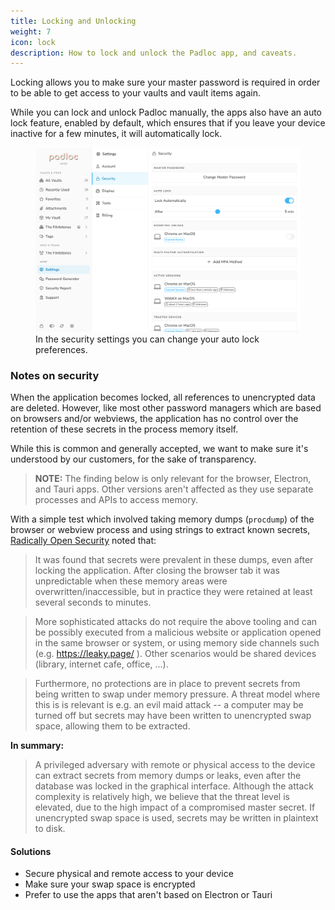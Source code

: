```yaml
---
title: Locking and Unlocking
weight: 7
icon: lock
description: How to lock and unlock the Padloc app, and caveats.
---
```


Locking allows you to make sure your master password is required in order to be
able to get access to your vaults and vault items again.

While you can lock and unlock Padloc manually, the apps also have an auto lock
feature, enabled by default, which ensures that if you leave your device
inactive for a few minutes, it will automatically lock.

<figure>
    <img src="../settings/settings_2_desktop.png">
    <figcaption>
        In the security settings you can change your auto lock preferences.
    </figcaption>
</figure>

### Notes on security

When the application becomes locked, all references to unencrypted data are
deleted. However, like most other password managers which are based on browsers
and/or webviews, the application has no control over the retention of these
secrets in the process memory itself.

While this is common and generally accepted, we want to make sure it's
understood by our customers, for the sake of transparency.

> **NOTE:** The finding below is only relevant for the browser, Electron, and
> Tauri apps. Other versions aren't affected as they use separate processes and
> APIs to access memory.

With a simple test which involved taking memory dumps (`procdump`) of the
browser or webview process and using strings to extract known secrets,
[Radically Open Security](https://www.radicallyopensecurity.com/) noted that:

> It was found that secrets were prevalent in these dumps, even after locking
> the application. After closing the browser tab it was unpredictable when these
> memory areas were overwritten/inaccessible, but in practice they were retained
> at least several seconds to minutes.

> More sophisticated attacks do not require the above tooling and can be
> possibly executed from a malicious website or application opened in the same
> browser or system, or using memory side channels such (e.g.
> https://leaky.page/ ). Other scenarios would be shared devices (library,
> internet cafe, office, ...).

> Furthermore, no protections are in place to prevent secrets from being written
> to swap under memory pressure. A threat model where this is is relevant is
> e.g. an evil maid attack -- a computer may be turned off but secrets may have
> been written to unencrypted swap space, allowing them to be extracted.

**In summary:**

> A privileged adversary with remote or physical access to the device can
> extract secrets from memory dumps or leaks, even after the database was locked
> in the graphical interface. Although the attack complexity is relatively high,
> we believe that the threat level is elevated, due to the high impact of a
> compromised master secret. If unencrypted swap space is used, secrets may be
> written in plaintext to disk.

#### Solutions

- Secure physical and remote access to your device
- Make sure your swap space is encrypted
- Prefer to use the apps that aren't based on Electron or Tauri
